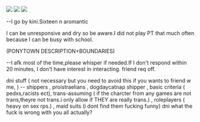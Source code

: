 ![](https://64.media.tumblr.com/7098c7f7209f7380dbee28076d0a2f42/555c4b73ed8c0b3e-f8/s540x810/0047b0f86dd268ab165084b9467c87035f842b12.pnj)
![](https://64.media.tumblr.com/9d267fad0bfb0c74bd8979cd068644dc/9bf742512d8584c5-d6/s1280x1920/b01e8d43f14de6200fdf1e08fb3120832bfeea40.pnj)
![](https://64.media.tumblr.com/7098c7f7209f7380dbee28076d0a2f42/555c4b73ed8c0b3e-f8/s540x810/0047b0f86dd268ab165084b9467c87035f842b12.pnj)

--I go by kini.Sixteen n aromantic 

I can be unresponsive and dry so be aware.I did not play PT that much often because I can be busy with school. 

(PONYTOWN DESCRIPTION+BOUNDARIES)

--I afk most of the time,please whisper if needed.If I don't respond within 20 minutes, I don't have interest in interacting. friend req off. 


dni stuff ( not necessary but you need to avoid this if you wants to friend w me, )  -- shippers , proistraelians , dogdaycatnap shipper , basic criteria ( pedxs,racists ect), trans-assuming ( if the charcter from any games are not trans,theyre not trans.i only allow if THEY are really trans.) , roleplayers ( heavy on sex rps.) , maid suits (i dont find them fucking funny) dni what the fuck is wrong with you all actually? 
